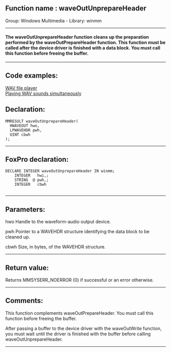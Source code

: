 
## Function name : waveOutUnprepareHeader
Group: Windows Multimedia - Library: winmm    
***  


#### The waveOutUnprepareHeader function cleans up the preparation performed by the waveOutPrepareHeader function. This function must be called after the device driver is finished with a data block. You must call this function before freeing the buffer.
***  


## Code examples:
[WAV file player](../../samples/sample_417.md)  
[Playing WAV sounds simultaneously](../../samples/sample_523.md)  

## Declaration:
```foxpro  
MMRESULT waveOutUnprepareHeader(
  HWAVEOUT hwo,
  LPWAVEHDR pwh,
  UINT cbwh
);  
```  
***  


## FoxPro declaration:
```foxpro  
DECLARE INTEGER waveOutUnprepareHeader IN winmm;
	INTEGER   hwi,;
	STRING  @ pwh,;
	INTEGER   cbwh
  
```  
***  


## Parameters:
hwo 
Handle to the waveform-audio output device. 

pwh 
Pointer to a WAVEHDR structure identifying the data block to be cleaned up. 

cbwh 
Size, in bytes, of the WAVEHDR structure.  
***  


## Return value:
Returns MMSYSERR_NOERROR (0) if successful or an error otherwise.  
***  


## Comments:
This function complements waveOutPrepareHeader. You must call this function before freeing the buffer.   
  
After passing a buffer to the device driver with the waveOutWrite function, you must wait until the driver is finished with the buffer before calling waveOutUnprepareHeader.  
  
***  

